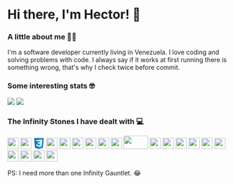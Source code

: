 # Hi there, I'm Hector! 👋

### A little about me 🧑🏻
I'm a software developer currently living in Venezuela. I love coding and solving problems with code. I always say if it works at first running there is something wrong, that's why I check twice before commit.

### Some interesting stats 🤓
<div>
  <img src="https://github-readme-stats.vercel.app/api/top-langs/?username=HectorZR&theme=onedark&layout=compact&langs_count=10"/>
  <img src="https://github-readme-stats.vercel.app/api?username=HectorZR&theme=onedark&hide=stars&cache_seconds=1800"/>
</div>

### The Infinity Stones I have dealt with 💻
<p>
  <img src="https://www.vectorlogo.zone/logos/git-scm/git-scm-icon.svg" width="25px" height="25px"/>
  <img src="https://www.vectorlogo.zone/logos/w3_html5/w3_html5-icon.svg" width="25px" height="25px"/>
  <img src="https://raw.githubusercontent.com/devicons/devicon/c5378d6c2510ffa0b3e4475af95618a8048d6cf1/icons/css3/css3-original.svg" width="25px" height="25px"/>
  <img src="https://raw.githubusercontent.com/gilbarbara/logos/17261479e64d27613dfd2f71e66eefae38b3d698/logos/javascript.svg" width="25px" height="25px"/>
  <img src="https://www.vectorlogo.zone/logos/nodejs/nodejs-icon.svg" width="25px" height="25px"/>
  <img src="https://www.vectorlogo.zone/logos/js_webpack/js_webpack-icon.svg" width="25px" height="25px"/>
  <img src="https://www.vectorlogo.zone/logos/reactjs/reactjs-icon.svg" width="25px" height="25px"/>
  <img src="https://raw.githubusercontent.com/detain/svg-logos/780f25886640cef088af994181646db2f6b1a3f8/svg/redux.svg" width="25px" height="25px"/>
  <img src="https://www.vectorlogo.zone/logos/electronjs/electronjs-icon.svg" width="25px" height="25px"/>
  <img src="https://www.vectorlogo.zone/logos/php/php-ar21.svg" width="55px" height="30px"/>
  <img src="https://www.vectorlogo.zone/logos/laravel/laravel-icon.svg" width="25px" height="25px"/>
  <img src="https://www.vectorlogo.zone/logos/postgresql/postgresql-icon.svg" width="25px" height="25px"/>
  <img src="https://www.vectorlogo.zone/logos/golang/golang-icon.svg" width="25px" height="25px"/>
  <img src="https://www.vectorlogo.zone/logos/python/python-icon.svg" width="25px" height="25px"/>
  <img src="https://www.vectorlogo.zone/logos/dartlang/dartlang-icon.svg" width="25px" height="25px"/>
  <img src="https://www.vectorlogo.zone/logos/flutterio/flutterio-icon.svg" width="25px" height="25px"/>
  <img src="https://www.vectorlogo.zone/logos/github/github-icon.svg" width="25px" height="25px"/>
  <img src="https://www.vectorlogo.zone/logos/gitlab/gitlab-icon.svg" width="25px" height="25px"/>
  <img src="https://www.vectorlogo.zone/logos/ubuntu/ubuntu-icon.svg" width="25px" height="25px"/>
  <img src="https://raw.githubusercontent.com/gilbarbara/logos/17261479e64d27613dfd2f71e66eefae38b3d698/logos/microsoft-windows.svg" width="25px" height="25px"/>
</p>

PS: I need more than one Infinity Gauntlet. 😂
